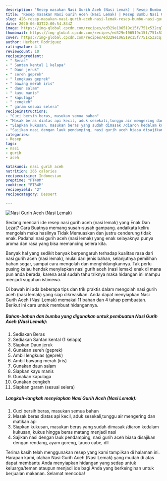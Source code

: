 ```yaml
---
description: "Resep masakan Nasi Gurih Aceh (Nasi Lemak) | Resep Bumbu Nasi Gurih Aceh (Nasi Lemak) Yang Lezat"
title: "Resep masakan Nasi Gurih Aceh (Nasi Lemak) | Resep Bumbu Nasi Gurih Aceh (Nasi Lemak) Yang Lezat"
slug: 426-resep-masakan-nasi-gurih-aceh-nasi-lemak-resep-bumbu-nasi-gurih-aceh-nasi-lemak-yang-lezat
date: 2020-06-03T22:00:54.834Z
image: https://img-global.cpcdn.com/recipes/ed329e106519c15f/751x532cq70/nasi-gurih-aceh-nasi-lemak-foto-resep-utama.jpg
thumbnail: https://img-global.cpcdn.com/recipes/ed329e106519c15f/751x532cq70/nasi-gurih-aceh-nasi-lemak-foto-resep-utama.jpg
cover: https://img-global.cpcdn.com/recipes/ed329e106519c15f/751x532cq70/nasi-gurih-aceh-nasi-lemak-foto-resep-utama.jpg
author: Herbert Rodriguez
ratingvalue: 4.1
reviewcount: 10
recipeingredient:
- " Beras"
- " Santan kental 1 kelapa"
- " Daun jeruk"
- " sereh geprek"
- " lengkuas geprek"
- " bawang merah iris"
- " daun salam"
- " kayu manis"
- " kapulaga"
- " cengkeh"
- " garam sesuai selera"
recipeinstructions:
- "Cuci bersih beras, masukan semua bahan"
- "Masak beras diatas api kecil, aduk sesekali,tunggu air mengering dan matikan api"
- "Siapkan kukusan, masukan beras yang sudah dimasak /diaron kedalam kukusan, kukus hingga beras matang menjadi nasi"
- "Sajikan nasi dengan lauk pendamping, nasi gurih aceh biasa disajikan dengan rendang, ayam goreng, tauco cabe, dll"
categories:
- Resep
tags:
- nasi
- gurih
- aceh

katakunci: nasi gurih aceh 
nutrition: 265 calories
recipecuisine: Indonesian
preptime: "PT40M"
cooktime: "PT34M"
recipeyield: "2"
recipecategory: Dessert

---
```



![Nasi Gurih Aceh (Nasi Lemak)](https://img-global.cpcdn.com/recipes/ed329e106519c15f/751x532cq70/nasi-gurih-aceh-nasi-lemak-foto-resep-utama.jpg)

Sedang mencari ide resep nasi gurih aceh (nasi lemak) yang Enak Dan Lezat? Cara Buatnya memang susah-susah gampang. andaikata keliru mengolah maka hasilnya Tidak Memuaskan dan justru cenderung tidak enak. Padahal nasi gurih aceh (nasi lemak) yang enak selayaknya punya aroma dan rasa yang bisa memancing selera kita.

Banyak hal yang sedikit banyak berpengaruh terhadap kualitas rasa dari nasi gurih aceh (nasi lemak), mulai dari jenis bahan, selanjutnya pemilihan bahan segar, sampai cara mengolah dan menghidangkannya. Tak perlu pusing kalau hendak menyiapkan nasi gurih aceh (nasi lemak) enak di mana pun anda berada, karena asal sudah tahu triknya maka hidangan ini mampu menjadi suguhan istimewa.




Di bawah ini ada beberapa tips dan trik praktis dalam mengolah nasi gurih aceh (nasi lemak) yang siap dikreasikan. Anda dapat menyiapkan Nasi Gurih Aceh (Nasi Lemak) memakai 11 bahan dan 4 tahap pembuatan. Berikut ini cara untuk membuat hidangannya.

<!--inarticleads1-->

##### Bahan-bahan dan bumbu yang digunakan untuk pembuatan Nasi Gurih Aceh (Nasi Lemak):

1. Sediakan  Beras
1. Sediakan  Santan kental (1 kelapa)
1. Siapkan  Daun jeruk
1. Gunakan  sereh (geprek)
1. Ambil  lengkuas (geprek)
1. Ambil  bawang merah (iris)
1. Gunakan  daun salam
1. Siapkan  kayu manis
1. Gunakan  kapulaga
1. Gunakan  cengkeh
1. Siapkan  garam (sesuai selera)




<!--inarticleads2-->

##### Langkah-langkah menyiapkan Nasi Gurih Aceh (Nasi Lemak):

1. Cuci bersih beras, masukan semua bahan
1. Masak beras diatas api kecil, aduk sesekali,tunggu air mengering dan matikan api
1. Siapkan kukusan, masukan beras yang sudah dimasak /diaron kedalam kukusan, kukus hingga beras matang menjadi nasi
1. Sajikan nasi dengan lauk pendamping, nasi gurih aceh biasa disajikan dengan rendang, ayam goreng, tauco cabe, dll




Terima kasih telah menggunakan resep yang kami tampilkan di halaman ini. Harapan kami, olahan Nasi Gurih Aceh (Nasi Lemak) yang mudah di atas dapat membantu Anda menyiapkan hidangan yang sedap untuk keluarga/teman ataupun menjadi ide bagi Anda yang berkeinginan untuk berjualan makanan. Selamat mencoba!
